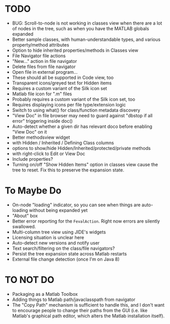 TODO
=============

* BUG: Scroll-to-node is not working in classes view when there are a lot of nodes in the tree, such as when you have the MATLAB globals expanded
* Better sample classes, with human-understandable types, and various property/method attributes
* Option to hide inherited properties/methods in Classes view
* File Navigator file actions
 * "New..." action in file navigator
 * Delete files from file navigator
 * Open file in external program...
 * These should all be supported in Code view, too
* Transparent icons/greyed text for Hidden items
 * Requires a custom variant of the Silk icon set
* Matlab file icon for ".m" files
 * Probably requires a custom variant of the Silk icon set, too
 * Requires displaying icons per file type/extension logic
* Switch to using what() for class/function metadata discovery
* "View Doc" in file browser may need to guard against "dbstop if all error" triggering inside doc()
* Auto-detect whether a given dir has relevant doco before enabling "View Doc" on it
* Better methodsview widget
 * with Hidden / Inherited / Defining Class columns
 * options to show/hide Hidden/Inherited/protected/private methods
 * with right-click to Edit or View Doc
 * Include properties?
* Turning on/off "Show Hidden Items" option in classes view cause the tree to reset. Fix this to preserve the expansion state.

# To Maybe Do

* On-node "loading" indicator, so you can see when things are auto-loading without being expanded yet
* "About" box
* Better error reporting for the `FevalAction`. Right now errors are silently swallowed.
* Multi-column tree view using JIDE's widgets
 * Licensing situation is unclear here
* Auto-detect new versions and notify user
* Text search/filtering on the class/file navigators?
* Persist the tree expansion state across Matlab restarts
* External file change detection (once I'm on Java 8)

# TO NOT DO

* Packaging as a Matlab Toolbox
* Adding things to Matlab path/javaclasspath from navigator
 * The "Copy Path" mechanism is sufficient to handle this, and I don't want to encourage people to change their paths from the GUI (i.e. like Matlab's graphical path editor, which alters the Matlab installation itself).
